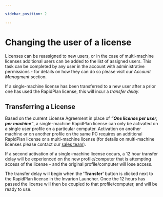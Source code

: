 ```yaml
---

sidebar_position: 2

---
```


# Changing the user of a license

Licenses can be reassigned to new users, or in the case of multi-machine licenses additional users can be added to the list of assigned users. This task can be completed by any user in the account with administrative permissions - for details on how they can do so please visit our *Account Managment* section.

If a single-machine license has been transferred to a new user after a prior one has used the RapidPlan license, this will incur a *transfer delay*.

## Transferring a License

Based on the current License Agreement in place of ***"One license per user, per machine"***, a single-machine RapidPlan license can only be activated on a single user profile on a particular computer. Activation on another machine or on another profile on the same PC requires an additional RapidPlan license or a multi-machine license (for details on multi-machine licenses please contact our [sales team](https://invarion.com/au/contact/)).

If a second activation of a single-machine license occurs, a 12 hour transfer delay will be experienced on the new profile/computer that is attempting access of the license - and the original profile/computer will lose access.

The transfer delay will begin when the **'Transfer'** button is clicked next to the RapidPlan license in the Invarion Launcher. Once the 12 hours has passed the license will then be coupled to that profile/computer, and will be ready to use.
